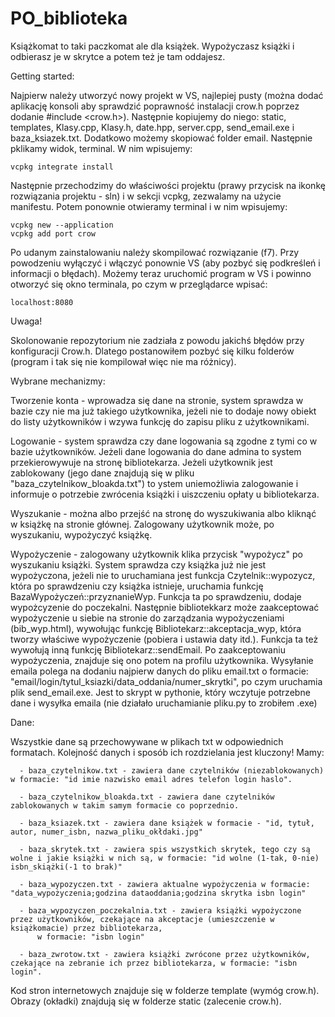 # PO_biblioteka
Książkomat to taki paczkomat ale dla książek. Wypożyczasz książki i odbierasz je w skrytce a potem też je tam oddajesz.

Getting started:

Najpierw należy utworzyć nowy projekt w VS, najlepiej pusty (można dodać aplikację konsoli aby sprawdzić poprawność instalacji crow.h poprzez dodanie #include <crow.h>). Następnie kopiujemy do niego: static, templates, Klasy.cpp, Klasy.h, date.hpp, server.cpp, send_email.exe i baza_ksiazek.txt.
Dodatkowo możemy skopiować folder email.
Następnie pklikamy widok, terminal. W nim wpisujemy:

    vcpkg integrate install

Następnie przechodzimy do właściwości projektu (prawy przycisk na ikonkę rozwiązania projektu - sln) i w sekcji vcpkg, zezwalamy na użycie manifestu.
Potem ponownie otwieramy terminal i w nim wpisujemy:

    vcpkg new --application
    vcpkg add port crow

Po udanym zainstalowaniu należy skompilować rozwiązanie (f7). Przy powodzeniu wyłączyć i włączyć ponownie VS (aby pozbyć się podkreśleń i informacji o błędach).
Możemy teraz uruchomić program w VS i powinno otworzyć się okno terminala, po czym w przeglądarce wpisać:

    localhost:8080

Uwaga!

Skolonowanie repozytorium nie zadziała z powodu jakichś błędów przy konfiguracji Crow.h. Dlatego postanowiłem pozbyć się kilku folderów (program i tak się nie kompilował więc nie ma różnicy).

Wybrane mechanizmy:

Tworzenie konta - wprowadza się dane na stronie, system sprawdza w bazie czy nie ma już takiego użytkownika, jeżeli nie to dodaje nowy obiekt do listy użytkowników i wzywa   funkcję do zapisu pliku z użytkownikami.


Logowanie - system sprawdza czy dane logowania są zgodne z tymi co w bazie użytkowników. Jeżeli dane logowania do dane admina to system przekierowywuje na stronę bibliotekarza.
Jeżeli użytkownik jest zablokowany (jego dane znajdują się w pliku "baza_czytelnikow_bloakda.txt") to ystem uniemożliwia zalogowanie i informuje o potrzebie zwrócenia książki i uiszczeniu opłaty u bibliotekarza.


Wyszukanie - można albo przejść na stronę do wyszukiwania albo kliknąć w książkę na stronie głównej. Zalogowany użytkownik może, po wyszukaniu, wypożyczyć książkę.


Wypożyczenie - zalogowany użytkownik klika przycisk "wypożycz" po wyszukaniu książki. System sprawdza czy książka już nie jest wypożyczona, jeżeli nie to uruchamiana jest funkcja Czytelnik::wypozycz, która po sprawdzeniu czy książka istnieje, uruchamia funkcję BazaWypożyczeń::przyznanieWyp. Funkcja ta po sprawdzeniu, dodaje wypożcyzenie do poczekalni.
Następnie bibliotekkarz może zaakceptować wypożyczenie u siebie na stronie do zarządzania wypożyczeniami (bib_wyp.html), wywołując funkcję Bibliotekarz::akceptacja_wyp, która tworzy właściwe wypożyczenie (pobiera i ustawia daty itd.). Funkcja ta też wywołują inną funkcję Bibliotekarz::sendEmail. Po zaakceptowaniu wypożyczenia, znajduje się ono potem na profilu użytkownika.
Wysyłanie emaila polega na dodaniu najpierw danych do pliku email.txt o formacie: "email/login/tytul_ksiazki/data_oddania/numer_skrytki", po czym uruchamia plik send_email.exe.
Jest to skrypt w pythonie, który wczytuje potrzebne dane i wysyłka emaila (nie działało uruchamianie pliku.py to zrobiłem .exe)

Dane:

  Wszystkie dane są przechowywane w plikach txt w odpowiednich formatach. Kolejność danych i sposób ich rozdzielania jest kluczony!
    Mamy:
    
      - baza_czytelnikow.txt - zawiera dane czytelników (niezablokowanych) w formacie: "id imie nazwisko email adres telefon login haslo".
      
      - baza_czytelnikow_bloakda.txt - zawiera dane czytelników zablokowanych w takim samym formacie co poprzednio.
      
      - baza_ksiazek.txt - zawiera dane książek w formacie - "id, tytuł, autor, numer_isbn, nazwa_pliku_okłdaki.jpg"
      
      - baza_skrytek.txt - zawiera spis wszystkich skrytek, tego czy są wolne i jakie książki w nich są, w formacie: "id wolne (1-tak, 0-nie) isbn_skiążki(-1 to brak)"
      
      - baza_wypozyczen.txt - zawiera aktualne wypożyczenia w formacie: "data_wypożyczenia;godzina dataoddania;godzina skrytka isbn login"
      
      - baza_wypozyczen_poczekalnia.txt - zawiera książki wypożyczone przez użytkowników, czekające na akceptacje (umieszczenie w książkomacie) przez bibliotekarza, 
          w formacie: "isbn login"
          
      - baza_zwrotow.txt - zawiera książki zwrócone przez użytkowników, czekające na zebranie ich przez bibliotekarza, w formacie: "isbn login".

Kod stron internetowych znajduje się w folderze template (wymóg crow.h).
Obrazy (okładki) znajdują się w folderze static (zalecenie crow.h).
